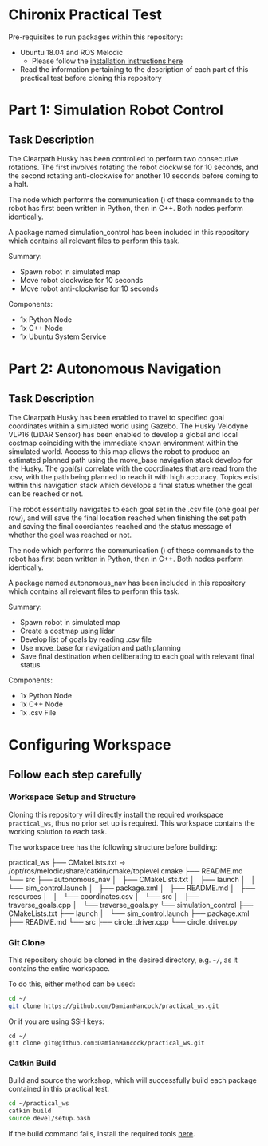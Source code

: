 # Chironix Practical Test

Pre-requisites to run packages within this repository:
* Ubuntu 18.04 and ROS Melodic
  * Please follow the [installation instructions here](http://wiki.ros.org/melodic/Installation/Ubuntu)
* Read the information pertaining to the description of each part of this practical test before cloning this repository

# Part 1: Simulation Robot Control

## Task Description
The Clearpath Husky has been controlled to perform two consecutive rotations. The first involves rotating the robot clockwise for 10 seconds, and the second rotating anti-clockwise for another 10 seconds before coming to a halt.

The node which performs the communication () of these commands to the robot has first been written in Python, then in C++. Both nodes perform identically.

A package named simulation_control has been included in this repository which contains all relevant files to perform this task.

Summary:
+ Spawn robot in simulated map
+ Move robot clockwise for 10 seconds
+ Move robot anti-clockwise for 10 seconds

Components:
+ 1x Python Node
+ 1x C++ Node
+ 1x Ubuntu System Service

# Part 2: Autonomous Navigation

## Task Description
The Clearpath Husky has been enabled to travel to specified goal coordinates within a simulated world using Gazebo. The Husky Velodyne VLP16 (LiDAR Sensor) has been enabled to develop a global and local costmap coinciding with the immediate known environment within the simulated world. Access to this map allows the robot to produce an estimated planned path using the move_base navigation stack develop for the Husky. The goal(s) correlate with the coordinates that are read from the .csv, with the path being planned to reach it with high accuracy. Topics exist within this navigation stack which develops a final status whether the goal can be reached or not.

The robot essentially navigates to each goal set in the .csv file (one goal per row), and will save the final location reached when finishing the set path and saving the final coordiantes reached and the status message of whether the goal was reached or not.

The node which performs the communication () of these commands to the robot has first been written in Python, then in C++. Both nodes perform identically.

A package named autonomous_nav has been included in this repository which contains all relevant files to perform this task.

Summary:
+ Spawn robot in simulated map
+ Create a costmap using lidar
+ Develop list of goals by reading .csv file
+ Use move_base for navigation and path planning
+ Save final destination when deliberating to each goal with relevant final status

Components:
+ 1x Python Node
+ 1x C++ Node
+ 1x .csv File

# Configuring Workspace

## Follow each step carefully

### Workspace Setup and Structure

Cloning this repository will directly install the required workspace `practical_ws`, thus no prior set up is required. This workspace contains the working solution to each task.

The workspace tree has the following structure before building:

practical_ws
├── CMakeLists.txt -> /opt/ros/melodic/share/catkin/cmake/toplevel.cmake
├── README.md
└── src
    ├── autonomous_nav
    │   ├── CMakeLists.txt
    │   ├── launch
    │   │   └── sim_control.launch
    │   ├── package.xml
    │   ├── README.md
    │   ├── resources
    │   │   └── coordinates.csv
    │   └── src
    │       ├── traverse_goals.cpp
    │       └── traverse_goals.py
    └── simulation_control
        ├── CMakeLists.txt
        ├── launch
        │   └── sim_control.launch
        ├── package.xml
        ├── README.md
        └── src
            ├── circle_driver.cpp
            └── circle_driver.py

### Git Clone

This repository should be cloned in the desired directory, e.g. `~/`, as it contains the entire workspace.

To do this, either method can be used:
```sh
cd ~/
git clone https://github.com/DamianHancock/practical_ws.git
```
Or if you are using SSH keys:
```
cd ~/
git clone git@github.com:DamianHancock/practical_ws.git
```

### Catkin Build

Build and source the workshop, which will successfully build each package contained in this practical test.

```sh
cd ~/practical_ws
catkin build
source devel/setup.bash
```

If the build command fails, install the required tools [here](https://catkin-tools.readthedocs.io/en/latest/installing.html).
